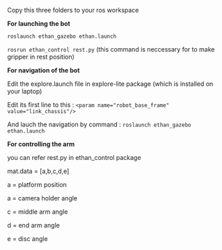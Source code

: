 Copy this three folders to your ros workspace

 **For launching the bot**

`roslaunch ethan_gazebo ethan.launch`

`rosrun ethan_control rest.py`
 (this command is neccessary for to make gripper in rest position)

**For navigation of the bot**

Edit the explore.launch file in explore-lite package (which is installed on your laptop)

Edit its first line to this : 
`<param name="robot_base_frame" value="link_chassis"/>`

And lauch the navigation by command : 
`roslaunch ethan_gazebo ethan.launch`

 **For controlling the arm**

 you can refer rest.py in ethan_control package

 mat.data = [a,b,c,d,e]

 a = platform position

 a = camera holder angle

 c = middle arm angle

 d = end arm angle

 e = disc angle